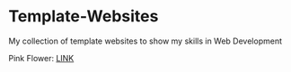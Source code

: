 # Template-Websites
My collection of template websites to show my skills in Web Development

Pink Flower: [LINK](https://xiacodes.github.io/Template-Websites/portfolio%20site%20templates/Pink%20Flower/index.html)

